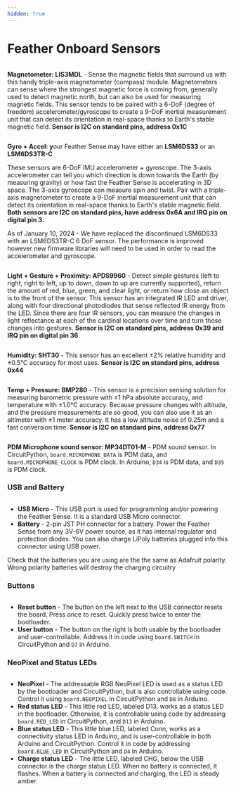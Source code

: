 ```yaml
---
hidden: true
---
```


# Feather Onboard Sensors

<figure><img src="../../.gitbook/assets/image (9).png" alt=""><figcaption></figcaption></figure>

**Magnetometer: LIS3MDL** - Sense the magnetic fields that surround us with this handy triple-axis magnetometer (compass) module. Magnetometers can sense where the strongest magnetic force is coming from, generally used to detect magnetic north, but can also be used for measuring magnetic fields. This sensor tends to be paired with a 6-DoF (degree of freedom) accelerometer/gyroscope to create a 9-DoF inertial measurement unit that can detect its orientation in real-space thanks to Earth's stable magnetic field. **Sensor is I2C on standard pins, address 0x1C**

<figure><img src="../../.gitbook/assets/image (2) (1) (1) (1) (1).png" alt=""><figcaption></figcaption></figure>

**Gyro + Accel: y**our Feather Sense may have either an **LSM6DS33** or an **LSM6DS3TR-C**&#x20;

These sensors are 6-DoF IMU accelerometer + gyroscope. The 3-axis accelerometer can tell you which direction is down towards the Earth (by measuring gravity) or how fast the Feather Sense is accelerating in 3D space. The 3-axis gyroscope can measure spin and twist. Pair with a triple-axis magnetometer to create a 9-DoF inertial measurement unit that can detect its orientation in real-space thanks to Earth's stable magnetic field. **Both** **sensors are I2C on standard pins, have address 0x6A and IRQ pin on digital pin 3.**

As of January 10, 2024 - We have replaced the discontinued LSM6DS33 with an LSM6DS3TR-C 6 DoF sensor. The performance is improved however new firmware libraries will need to be used in order to read the accelerometer and gyroscope.

<figure><img src="../../.gitbook/assets/image (1) (1) (1) (1) (1).png" alt=""><figcaption></figcaption></figure>

**Light + Gesture + Proximity: APDS9960** - Detect simple gestures (left to right, right to left, up to down, down to up are currently supported), return the amount of red, blue, green, and clear light, or return how close an object is to the front of the sensor. This sensor has an integrated IR LED and driver, along with four directional photodiodes that sense reflected IR energy from the LED. Since there are four IR sensors, you can measure the changes in light reflectance at each of the cardinal locations over time and turn those changes into gestures. **Sensor is I2C on standard pins, address 0x39 and IRQ pin on digital pin 36**

<figure><img src="../../.gitbook/assets/image (3) (1) (1) (1) (1).png" alt=""><figcaption></figcaption></figure>

**Humidity: SHT30** - This sensor has an excellent ±2% relative humidity and ±0.5°C accuracy for most uses. **Sensor is I2C on standard pins, address 0x44**

<figure><img src="../../.gitbook/assets/image (4) (1) (1) (1).png" alt=""><figcaption></figcaption></figure>

**Temp + Pressure: BMP280** - This sensor is a precision sensing solution for measuring barometric pressure with ±1 hPa absolute accuracy, and temperature with ±1.0°C accuracy. Because pressure changes with altitude, and the pressure measurements are so good, you can also use it as an altimeter with ±1 meter accuracy. It has a low altitude noise of 0.25m and a fast conversion time. **Sensor is I2C on standard pins, address 0x77**

<figure><img src="../../.gitbook/assets/image (5) (1) (1) (1).png" alt=""><figcaption></figcaption></figure>

**PDM Microphone sound sensor: MP34DT01-M** - PDM sound sensor. In CircuitPython, `board.MICROPHONE_DATA` is PDM data, and `board.MICROPHONE_CLOCK` is PDM clock. In Arduino, `D34` is PDM data, and `D35` is PDM clock.

### USB and Battery

<figure><img src="../../.gitbook/assets/image (6) (1) (1).png" alt=""><figcaption></figcaption></figure>

* **USB Micro** - This USB port is used for programming and/or powering the Feather Sense. It is a standard USB Micro connector.
* **Battery** - 2-pin JST PH connector for a battery. Power the Feather Sense from any 3V-6V power source, as it has internal regulator and protection diodes. You can also charge LiPoly batteries plugged into this connector using USB power.

Check that the batteries you are using are the the same as Adafruit polarity. Wrong polarity batteries will destroy the charging circuitry

### Buttons

<figure><img src="../../.gitbook/assets/image (7) (1) (1).png" alt=""><figcaption></figcaption></figure>

* **Reset button** - The button on the left next to the USB connector resets the board. Press once to reset. Quickly press twice to enter the bootloader.
* **User button** - The button on the right is both usable by the bootloader and user-controllable. Address it in code using `board.SWITCH` in CircuitPython and `D7` in Arduino.

### NeoPixel and Status LEDs

<figure><img src="../../.gitbook/assets/image (8) (1).png" alt=""><figcaption></figcaption></figure>

* **NeoPixel** - The addressable RGB NeoPixel LED is used as a status LED by the bootloader and CircuitPython, but is also controllable using code. Control it using `board.NEOPIXEL` in CircuitPython and `D8` in Arduino.
* **Red status LED** - This little red LED, labeled D13, works as a status LED in the bootloader. Otherwise, it is controllable using code by addressing `board.RED_LED` in CircuitPython, and `D13` in Arduino.
* **Blue status LED** - This little blue LED, labeled Conn, works as a connectivity status LED in Arduino, and is user-controllable in both Arduino and CircuitPython. Control it in code by addressing `board.BLUE_LED` in CircuitPython and `D4` in Arduino.
* **Charge status LED** - The little LED, labeled CHG, below the USB connector is the charge status LED. When no battery is connected, it flashes. When a battery is connected and charging, the LED is steady amber.
